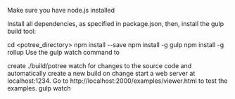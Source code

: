 Make sure you have node.js installed

Install all dependencies, as specified in package.json, then, install the gulp build tool:

cd <potree_directory>
npm install --save
npm install -g gulp
npm install -g rollup
Use the gulp watch command to

create ./build/potree
watch for changes to the source code and automatically create a new build on change
start a web server at localhost:1234. Go to http://localhost:2000/examples/viewer.html to test the examples.
gulp watch